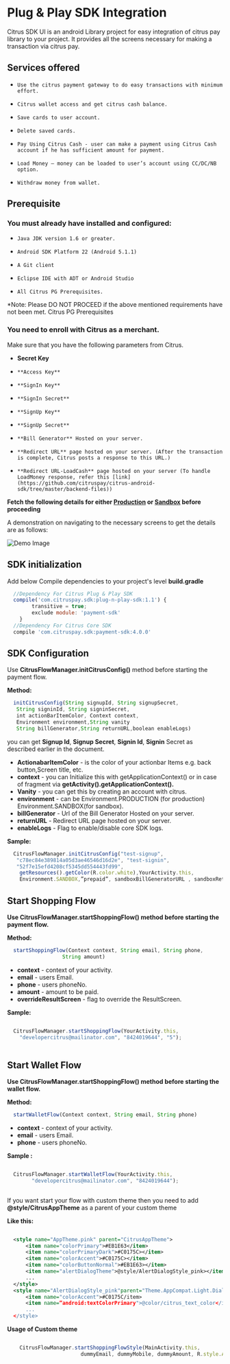 
# Plug & Play SDK Integration

Citrus SDK UI is an android Library project for easy integration of citrus pay library to your project. It provides all the screens necessary for making a transaction via citrus pay.

## Services offered

*     Use the citrus payment gateway to do easy transactions with minimum effort. 
*     Citrus wallet access and get citrus cash balance. 
*     Save cards to user account. 
*     Delete saved cards. 
*     Pay Using Citrus Cash - user can make a payment using Citrus Cash account if he has sufficient amount for payment. 
*     Load Money – money can be loaded to user’s account using CC/DC/NB option. 
*     Withdraw money from wallet.


## Prerequisite
### You must already have installed and configured:

*     Java JDK version 1.6 or greater.
*     Android SDK Platform 22 (Android 5.1.1)
*     A Git client
*     Eclipse IDE with ADT or Android Studio
*     All Citrus PG Prerequisites.

*Note: Please DO NOT PROCEED if the above mentioned requirements have not been met. Citrus PG Prerequisites

### You need to enroll with Citrus as a merchant.

Make sure that you have the following parameters from Citrus.

* **Secret Key**
*     **Access Key**
*     **SignIn Key**
*     **SignIn Secret**
*     **SignUp Key**
*     **SignUp Secret**
*     **Bill Generator** Hosted on your server.
*     **Redirect URL** page hosted on your server. (After the transaction is complete, Citrus posts a response to this URL.) 
*     **Redirect URL-LoadCash** page hosted on your server (To handle LoadMoney response, refer this [link](https://github.com/citruspay/citrus-android-sdk/tree/master/backend-files))

**Fetch the following details for either [Production](http://www.citruspay.com/) or [Sandbox](http://sandbox.citruspay.com/) before proceeding**

A demonstration on navigating to the necessary screens to get the details are as follows: 

  ![Demo Image]( https://cldup.com/pG7aGwfHDh.gif)

## SDK initialization
Add below Compile dependencies to your project's level **build.gradle**
```javascript
  //Dependency For Citrus Plug & Play SDK
  compile('com.citruspay.sdk:plug-n-play-sdk:1.1') {
        transitive = true;
        exclude module: 'payment-sdk'
    }
  //Dependency For Citrus Core SDK  
  compile 'com.citruspay.sdk:payment-sdk:4.0.0' 
```

## SDK Configuration

Use **CitrusFlowManager.initCitrusConfig()** method before starting the payment flow.

**Method:**
```javascript
  initCitrusConfig(String signupId, String signupSecret,
   String signinId, String signinSecret,
   int actionBarItemColor, Context context,
   Environment environment,String vanity
   String billGenerator,String returnURL,boolean enableLogs)
```
you can get **Signup Id**, **Signup Secret**, **Signin Id**, **Signin** Secret as described earlier in the document. 
   
* **ActionabarItemColor** - is the color of your actionbar Items e.g. back button,Screen title, etc.
* **context** - you can Initialize this with getApplicationContext() or in case of fragment via **getActivity().getApplicationContext().**
* **Vanity** - you can get this by creating an account with citrus.
* **environment** - can be Environment.PRODUCTION (for production) Environment.SANDBOX(for sandbox). 
* **billGenerator** - Url of the Bill Generator Hosted on your server.
* **returnURL** - Redirect URL page hosted on your server.
* **enableLogs** - Flag to enable/disable core SDK logs.

**Sample:**
```javascript
  CitrusFlowManager.initCitrusConfig("test-signup",
   "c78ec84e389814a05d3ae46546d16d2e", "test-signin",
   "52f7e15efd4208cf5345dd554443fd99",
    getResources().getColor(R.color.white),YourActivity.this,
    Environment.SANDBOX,”prepaid”, sandboxBillGeneratorURL , sandboxReturnURL , false);
```

## Start Shopping Flow

**Use CitrusFlowManager.startShoppingFlow() method before starting the payment flow.**

**Method:**
```javascript
  startShoppingFlow(Context context, String email, String phone,           
                  String amount)
```

*  **context** - context of your activity.
*  **email** - users Email.
*  **phone** - users phoneNo.
*  **amount** - amount to be paid.
*  **overrideResultScreen** - flag to override the ResultScreen.  

**Sample:**

```javascript

  CitrusFlowManager.startShoppingFlow(YourActivity.this,       
    "developercitrus@mailinator.com", "8424019644", "5");
    
```

## Start Wallet Flow

**Use CitrusFlowManager.startShoppingFlow() method before starting the wallet flow.**

**Method:**
```javascript
  startWalletFlow(Context context, String email, String phone)
```
* **context** - context of your activity.
* **email** - users Email.
* **phone** - users phoneNo.

**Sample :**
```javascript

  CitrusFlowManager.startWalletFlow(YourActivity.this, 
        "developercitrus@mailinator.com", "8424019644");
        
```

If you want start your flow with custom theme then you need to add **@style/CitrusAppTheme** as a parent of your custom theme

**Like this:**
```xml

  <style name="AppTheme.pink" parent="CitrusAppTheme"> 
      <item name="colorPrimary">#EB1E63</item> 
      <item name="colorPrimaryDark">#C0175C></item> 
      <item name="colorAccent">#C0175C></item> 
      <item name="colorButtonNormal">#EB1E63></item>
      <item name="alertDialogTheme">@style/AlertDialogStyle_pink></item>
      ...
  </style>
  <style name="AlertDialogStyle_pink"parent="Theme.AppCompat.Light.Dialog.Alert"> 
      <item name="colorAccent">#C0175C/item> 
      <item name=“android:textColorPrimary">@color/citrus_text_color</item>
      ...
  </style>

```

**Usage of Custom theme**
```javascript

    CitrusFlowManager.startShoppingFlowStyle(MainActivity.this,
                        dummyEmail, dummyMobile, dummyAmount, R.style.AppTheme_pink, false);
                        
```                        
